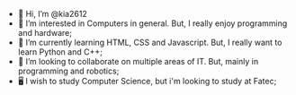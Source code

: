 - 👋 Hi, I’m @kia2612
- 👀 I’m interested in Computers in general. But, I really enjoy programming and hardware;
- 🌱 I’m currently learning HTML, CSS and Javascript. But, I really want to learn Python and C++;
- 💞️ I’m looking to collaborate on multiple areas of IT. But, mainly in programming and robotics;
- 🖥️ I wish to study Computer Science, but i'm looking to study at Fatec;

<!---
kia2612/kia2612 is a ✨ special ✨ repository because its `README.md` (this file) appears on your GitHub profile.
You can click the Preview link to take a look at your changes.
--->
